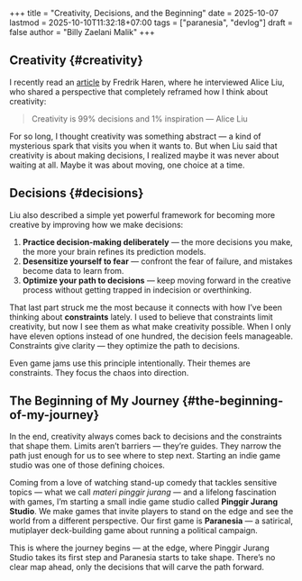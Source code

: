 +++
title = "Creativity, Decisions, and the Beginning"
date = 2025-10-07
lastmod = 2025-10-10T11:32:18+07:00
tags = ["paranesia", "devlog"]
draft = false
author = "Billy Zaelani Malik"
+++

## Creativity {#creativity}

I recently read an [article](https://www.fredrikharen.com/the-creative-process-decisions-at-the-core-episode-141/) by Fredrik Haren, where he interviewed Alice Liu, who
shared a perspective that completely reframed how I think about creativity:

> Creativity is 99% decisions and 1% inspiration — Alice Liu

For so long, I thought creativity was something abstract — a kind of mysterious
spark that visits you when it wants to. But when Liu said that creativity is
about making decisions, I realized maybe it was never about waiting at all.
Maybe it was about moving, one choice at a time.


## Decisions {#decisions}

Liu also described a simple yet powerful framework for becoming more creative by
improving how we make decisions:

1.  **Practice decision-making deliberately** — the more decisions you make, the more
    your brain refines its prediction models.
2.  **Desensitize yourself to fear** — confront the fear of failure, and mistakes
    become data to learn from.
3.  **Optimize your path to decisions** — keep moving forward in the creative process
    without getting trapped in indecision or overthinking.

That last part struck me the most because it connects with how I’ve been
thinking about **constraints** lately. I used to believe that constraints limit
creativity, but now I see them as what make creativity possible. When I only
have eleven options instead of one hundred, the decision feels manageable.
Constraints give clarity — they optimize the path to decisions.

Even game jams use this principle intentionally. Their themes are constraints.
They focus the chaos into direction.


## The Beginning of My Journey {#the-beginning-of-my-journey}

In the end, creativity always comes back to decisions and the constraints that
shape them. Limits aren’t barriers — they’re guides. They narrow the path just
enough for us to see where to step next. Starting an indie game studio was one
of those defining choices.

Coming from a love of watching stand-up comedy that tackles sensitive topics —
what we call _materi pinggir jurang_ — and a lifelong fascination with games, I’m
starting a small indie game studio called **Pinggir Jurang Studio**. We make games
that invite players to stand on the edge and see the world from a different
perspective. Our first game is **Paranesia** — a satirical, mutiplayer deck-building
game about running a political campaign.

This is where the journey begins — at the edge, where Pinggir Jurang Studio
takes its first step and Paranesia starts to take shape. There’s no clear map
ahead, only the decisions that will carve the path forward.
